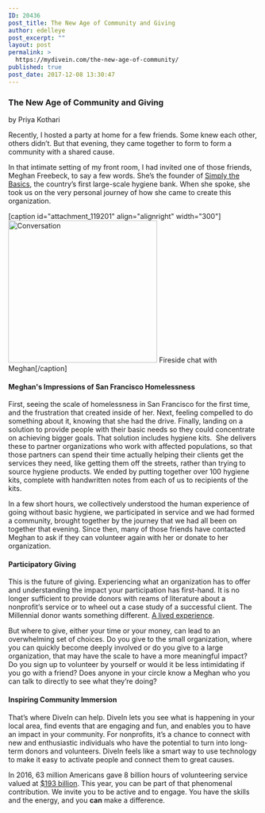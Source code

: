 ```yaml
---
ID: 20436
post_title: The New Age of Community and Giving
author: edelleye
post_excerpt: ""
layout: post
permalink: >
  https://mydivein.com/the-new-age-of-community/
published: true
post_date: 2017-12-08 13:30:47
---
```

<h3>The New Age of Community and Giving</h3>
by Priya Kothari

Recently, I hosted a party at home for a few friends. Some knew each other, others didn’t. But that evening, they came together to form to form a community with a shared cause.

In that intimate setting of my front room, I had invited one of those friends, Meghan Freebeck, to say a few words. She’s the founder of <a href="http://www.simplythebasics.org/">Simply the Basics</a>, the country’s first large-scale hygiene bank. When she spoke, she took us on the very personal journey of how she came to create this organization.

[caption id="attachment_119201" align="alignright" width="300"]<img class="wp-image-119201 size-medium" src="https://mydivein.com/wp-content/uploads/2017/12/firesidechat-300x287.png" alt="Conversation" width="300" height="287" /> Fireside chat with Meghan[/caption]
<h4>Meghan's Impressions of San Francisco Homelessness</h4>
First, seeing the scale of homelessness in San Francisco for the first time, and the frustration that created inside of her. Next, feeling compelled to do something about it, knowing that she had the drive. Finally, landing on a solution to provide people with their basic needs so they could concentrate on achieving bigger goals. That solution includes hygiene kits.  She delivers these to partner organizations who work with affected populations, so that those partners can spend their time actually helping their clients get the services they need, like getting them off the streets, rather than trying to source hygiene products. We ended by putting together over 100 hygiene kits, complete with handwritten notes from each of us to recipients of the kits.

In a few short hours, we collectively understood the human experience of going without basic hygiene, we participated in service and we had formed a community, brought together by the journey that we had all been on together that evening. Since then, many of those friends have contacted Meghan to ask if they can volunteer again with her or donate to her organization.
<h4>Participatory Giving</h4>
This is the future of giving. Experiencing what an organization has to offer and understanding the impact your participation has first-hand. It is no longer sufficient to provide donors with reams of literature about a nonprofit’s service or to wheel out a case study of a successful client. The Millennial donor wants something different. <a href="https://www.openimpact.io/giving-code/">A lived experience</a>.

But where to give, either your time or your money, can lead to an overwhelming set of choices. Do you give to the small organization, where you can quickly become deeply involved or do you give to a large organization, that may have the scale to have a more meaningful impact? Do you sign up to volunteer by yourself or would it be less intimidating if you go with a friend? Does anyone in your circle know a Meghan who you can talk to directly to see what they’re doing?
<h4>Inspiring Community Immersion</h4>
That’s where DiveIn can help. DiveIn lets you see what is happening in your local area, find events that are engaging and fun, and enables you to have an impact in your community. For nonprofits, it’s a chance to connect with new and enthusiastic individuals who have the potential to turn into long-term donors and volunteers. DiveIn feels like a smart way to use technology to make it easy to activate people and connect them to great causes.

In 2016, 63 million Americans gave 8 billion hours of volunteering service valued at <a href="https://www.independentsector.org/resource/the-value-of-volunteer-time/">$193 billion</a>. This year, you can be part of that phenomenal contribution. We invite you to be active and to engage. You have the skills and the energy, and you <b>can</b> make a difference.